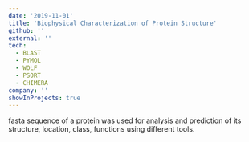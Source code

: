 ```yaml
---
date: '2019-11-01'
title: 'Biophysical Characterization of Protein Structure'
github: ''
external: ''
tech:
  - BLAST
  - PYMOL
  - WOLF
  - PSORT
  - CHIMERA
company: ''
showInProjects: true
---
```


fasta sequence of a protein was used for analysis and prediction of its structure, location,
class, functions using different tools.